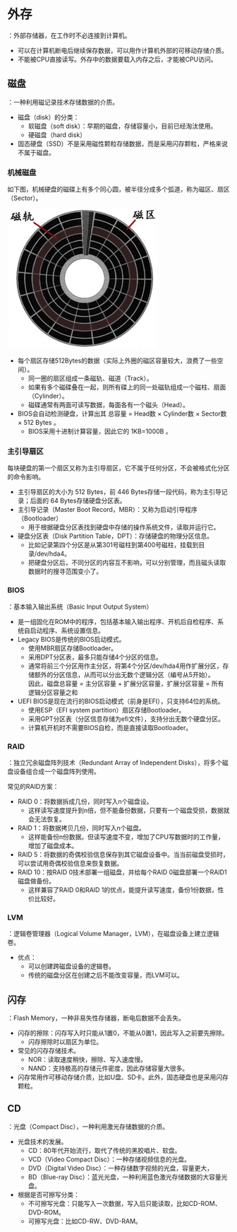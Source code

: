 # 外存

：外部存储器，在工作时不必连接到计算机。
- 可以在计算机断电后继续保存数据，可以用作计算机外部的可移动存储介质。
- 不能被CPU直接读写。外存中的数据要载入内存之后，才能被CPU访问。

## 磁盘

：一种利用磁记录技术存储数据的介质。
- 磁盘（disk）的分类：
  - 软磁盘（soft disk）：早期的磁盘，存储容量小，目前已经淘汰使用。
  - 硬磁盘（hard disk）
- 固态硬盘（SSD）不是采用磁性颗粒存储数据，而是采用闪存颗粒，严格来说不属于磁盘。

### 机械磁盘

如下图，机械硬盘的磁碟上有多个同心圆，被半径分成多个弧道，称为磁区、扇区（Sector）。

![](./disk.jpg)

- 每个扇区存储512Bytes的数据（实际上外圈的磁区容量较大，浪费了一些空间）。
  - 同一圈的扇区组成一条磁轨、磁道（Track）。
  - 如果有多个磁碟叠在一起，则所有碟上的同一处磁轨组成一个磁柱、扇面（Cylinder）。
  - 磁碟通常有两面可读写数据，每面各有一个磁头（Head）。
- BIOS会自动检测硬盘，计算出其 总容量 = Head数 × Cylinder数 × Sector数 × 512 Bytes 。
  - BIOS采用十进制计算容量，因此它的 1KB=1000B 。

### 主引导扇区

每块硬盘的第一个扇区又称为主引导扇区，它不属于任何分区，不会被格式化分区的命令影响。
- 主引导扇区的大小为 512 Bytes，前 446 Bytes存储一段代码，称为主引导记录；后面的 64 Bytes存储硬盘分区表。
- 主引导记录（Master Boot Record，MBR）：又称为启动引导程序（Bootloader）
  - 用于根据硬盘分区表找到硬盘中存储的操作系统文件，读取并运行它。
- 硬盘分区表（Disk Partition Table，DPT）：存储硬盘的物理分区信息。
  - 比如记录第四个分区是从第301号磁柱到第400号磁柱，挂载到目录/dev/hda4。
  - 把硬盘分区后，不同分区的内容互不影响，可以分别管理，而且磁头读取数据时的搜寻范围变小了。

### BIOS

：基本输入输出系统（Basic Input Output System）
- 是一组固化在ROM中的程序，包括基本输入输出程序、开机后自检程序、系统自启动程序、系统设置信息。
- Legacy BIOS是传统的BIOS启动模式。
  - 使用MBR扇区存储Bootloader。
  - 采用DPT分区表，最多只能存储4个分区的信息。
  - 通常将前三个分区用作主分区，将第4个分区/dev/hda4用作扩展分区，存储额外的分区信息，从而可以分出无数个逻辑分区（编号从5开始）。
    <br>因此，磁盘总容量 = 主分区容量 + 扩展分区容量，扩展分区容量 = 所有逻辑分区容量之和
- UEFI BIOS是现在流行的BIOS启动模式（前身是EFI），只支持64位的系统。
  - 使用ESP（EFI system partition）扇区存储Bootloader。
  - 采用GPT分区表（分区信息存储为efi文件），支持分出无数个硬盘分区。
  - 计算机开机时不需要BIOS自检，而是直接读取Bootloader。

### RAID

：独立冗余磁盘阵列技术（Redundant Array of Independent Disks），将多个磁盘设备组合成一个磁盘阵列使用。

常见的RAID方案：
- RAID 0：将数据拆成几份，同时写入n个磁盘设。
  - 这样读写速度提升到n倍，但不能备份数据，只要有一个磁盘受损，数据就会无法恢复。
- RAID 1：将数据拷贝几份，同时写入n个磁盘。
  - 这样能备份n份数据。但读写速度不变，增加了CPU写数据时的工作量，增加了磁盘成本。
- RAID 5：将数据的奇偶校验信息保存到其它磁盘设备中。当当前磁盘受损时，可以尝试用奇偶校验信息来恢复数据。
- RAID 10：按RAID 0技术部署一组磁盘，并给每个RAID 0磁盘部署一个RAID1磁盘做备份。
  - 这样兼容了RAID 0和RAID 1的优点，能提升读写速度，备份1份数据，性价比较好。

### LVM

：逻辑卷管理器（Logical Volume Manager，LVM），在磁盘设备上建立逻辑卷。
- 优点：
  - 可以创建跨磁盘设备的逻辑卷。
  - 传统的磁盘分区在创建之后不能改变容量，而LVM可以。

## 闪存

：Flash Memory，一种非易失性存储器，断电后数据不会丢失。
- 闪存的擦除：闪存写入时只能从1置0，不能从0置1，因此写入之前要先擦除。
  - 闪存擦除时以扇区为单位。
- 常见的闪存存储技术。
  - NOR：读取速度稍快，擦除、写入速度慢。
  - NAND：支持极高的存储元件密度，因此存储容量大很多。
- 闪存常用作可移动存储介质，比如U盘、SD卡。此外，固态硬盘也是采用闪存颗粒。

## CD

：光盘（Compact Disc），一种利用激光存储数据的介质。
- 光盘技术的发展。
  - CD：80年代开始流行，取代了传统的黑胶唱片、软盘。
  - VCD（Video Compact Disc）：一种存储视频信息的光盘。
  - DVD（Digital Video Disc）：一种存储数字视频的光盘，容量更大，
  - BD（Blue-ray Disc）：蓝光光盘，一种利用蓝色激光存储数据的大容量光盘。
- 根据是否可擦写分类：
  - 不可擦写光盘：只能写入一次数据，写入后只能读取，比如CD-ROM、DVD-ROM。
  - 可擦写光盘：比如CD-RW、DVD-RAM。
